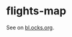 # flights-map

See on [bl.ocks.org](http://bl.ocks.org/santiagohecar/2f8be5c36ac9a08168b10b5a10a916e4).
